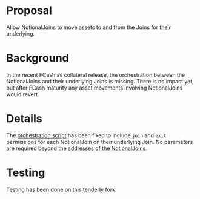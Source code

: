 # Proposal
Allow NotionalJoins to move assets to and from the Joins for their underlying.

# Background

In the recent FCash as collateral release, the orchestration between the NotionalJoins and their underlying Joins is missing. There is no impact yet, but after FCash maturity any asset movements involving NotionalJoins would revert.

# Details

The [orchestration script](https://github.com/yieldprotocol/environments-v2/blob/a5d82ae150fe59b7fb6accfa358a04a7213df373/scripts/fragments/other/notional/orchestrateNotionalJoinProposal.ts#L40) has been fixed to include `join` and `exit` permissions for each NotionalJoin on their underlying Join. No parameters are required beyond the [addresses of the NotionalJoins](https://github.com/yieldprotocol/environments-v2/blob/a5d82ae150fe59b7fb6accfa358a04a7213df373/addresses/mainnet/newJoins.json).

# Testing

Testing has been done on [this tenderly fork](https://dashboard.tenderly.co/Yield/v2/fork/675f54a2-db83-475f-ac02-c184f3d95aef).
